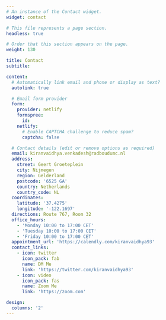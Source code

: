 ```yaml
---
# An instance of the Contact widget.
widget: contact

# This file represents a page section.
headless: true

# Order that this section appears on the page.
weight: 130

title: Contact
subtitle:

content:
  # Automatically link email and phone or display as text?
  autolink: true

  # Email form provider
  form:
    provider: netlify
    formspree:
      id:
    netlify:
      # Enable CAPTCHA challenge to reduce spam?
      captcha: false

  # Contact details (edit or remove options as required)
  email: kiranvaidhya.venkadesh@radboudumc.nl
  address:
    street: Geert Groeteplein
    city: Nijmegen
    region: Gelderland
    postcode: '6525 GA'
    country: Netherlands
    country_code: NL
  coordinates:
    latitude: '37.4275'
    longitude: '-122.1697'
  directions: Route 767, Room 32
  office_hours:
    - 'Monday 10:00 to 17:00 CET'
    - 'Tuesday 10:00 to 17:00 CET'
    - 'Friday 10:00 to 17:00 CET'
  appointment_url: 'https://calendly.com/kiranvaidhya93'
  contact_links:
    - icon: twitter
      icon_pack: fab
      name: DM Me
      link: 'https://twitter.com/kiranvaidhya93'
    - icon: video
      icon_pack: fas
      name: Zoom Me
      link: 'https://zoom.com'

design:
  columns: '2'
---
```

